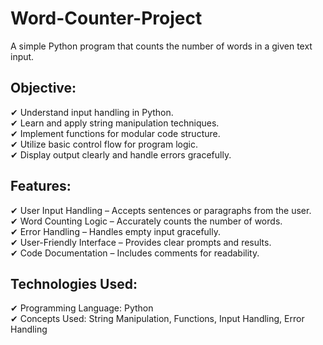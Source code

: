 # Word-Counter-Project
A simple Python program that counts the number of words in a given text input.
## Objective:
✔ Understand input handling in Python.<br>
✔ Learn and apply string manipulation techniques.<br>
✔ Implement functions for modular code structure.<br>
✔ Utilize basic control flow for program logic.<br>
✔ Display output clearly and handle errors gracefully.<br>
## Features:
✔ User Input Handling – Accepts sentences or paragraphs from the user.<br>
✔ Word Counting Logic – Accurately counts the number of words.<br>
✔ Error Handling – Handles empty input gracefully.<br>
✔ User-Friendly Interface – Provides clear prompts and results.<br>
✔ Code Documentation – Includes comments for readability.<br>
## Technologies Used:
✔ Programming Language: Python <br>
✔ Concepts Used: String Manipulation, Functions, Input Handling, Error Handling<br>
